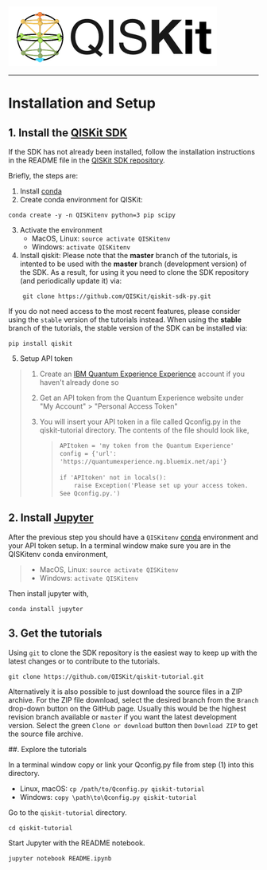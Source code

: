 
<img src="images/QISKit.gif" >

***

# Installation and Setup

## 1. Install the [QISKit SDK](https://github.com/QISKit/qiskit-sdk-py)

If the SDK has not already been installed, follow the installation
instructions in the README file in the [QISKit SDK
repository](https://github.com/QISKit/qiskit-sdk-py).

Briefly, the steps are:

1.  Install [conda](https://conda.io/docs/index.html)
2.  Create conda environment for QISKit:
```
conda create -y -n QISKitenv python=3 pip scipy
```
3.  Activate the environment
    -   MacOS, Linux: `source activate QISKitenv`
    -   Windows: `activate QISKitenv`
4.  Install qiskit:
Please note that the **master** branch of the tutorials, is intented
to be used with the **master** branch (development version) of the
SDK. As a result, for using it you need to clone the SDK repository
(and periodically update it) via:
```
    git clone https://github.com/QISKit/qiskit-sdk-py.git
```
If you do not need access to the most recent features, please
consider using the `stable` version of the tutorials instead. When
using the **stable** branch of the tutorials, the stable version of
the SDK can be installed via:
```
pip install qiskit
```
5.  Setup API token
> 1.  Create an [IBM Quantum Experience
>     Experience](https://quantumexperience.ng.bluemix.net) account
>     if you haven't already done so
> 2.  Get an API token from the Quantum Experience website under "My
>     Account" &gt; "Personal Access Token"
> 3.  You will insert your API token in a file called Qconfig.py in
>     the qiskit-tutorial directory. The contents of the file should
>     look like,
>
>     > ```
>     > APItoken = 'my token from the Quantum Experience'
>     > config = {'url': 'https://quantumexperience.ng.bluemix.net/api'}
>     >
>     > if 'APItoken' not in locals():
>     >     raise Exception('Please set up your access token. See Qconfig.py.')
>     > ```
>

## 2. Install [Jupyter](http://jupyter.readthedocs.io/en/latest/install.html)

After the previous step you should have a `QISKitenv`
[conda](https://conda.io/docs/index.html) environment and your API token
setup. In a terminal window make sure you are in the QISKitenv conda
environment,

> -   MacOS, Linux: `source activate QISKitenv`
> -   Windows: `activate QISKitenv`

Then install jupyter with,

```
conda install jupyter
```

## 3. Get the tutorials

Using `git` to clone the SDK repository is the easiest way to keep up
with the latest changes or to contribute to the tutorials.

```
git clone https://github.com/QISKit/qiskit-tutorial.git
```

Alternatively it is also possible to just download the source files in a
ZIP archive. For the ZIP file download, select the desired branch from
the `Branch` drop-down button on the GitHub page. Usually this would be
the highest revision branch available or `master` if you want the latest
development version. Select the green `Clone or download` button then
`Download ZIP` to get the source file archive.

##. Explore the tutorials

In a terminal window copy or link your Qconfig.py file from step (1)
into this directory.

-   Linux, macOS: `cp /path/to/Qconfig.py qiskit-tutorial`
-   Windows: `copy \path\to\Qconfig.py qiskit-tutorial`

Go to the `qiskit-tutorial` directory.

```
cd qiskit-tutorial
```

Start Jupyter with the README notebook.

```
jupyter notebook README.ipynb
```


```python

```
